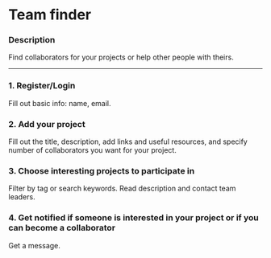 # Team finder
### Description
Find collaborators for your projects or help other people with theirs.
___
### 1. Register/Login
Fill out basic info: name, email.
### 2. Add your project
Fill out the title, description, add links and useful resources, 
and specify number of collaborators you want for your project.
### 3. Choose interesting projects to participate in
Filter by tag or search keywords. Read description and contact team leaders.
### 4. Get notified if someone is interested in your project or if you can become a collaborator
Get a message.
